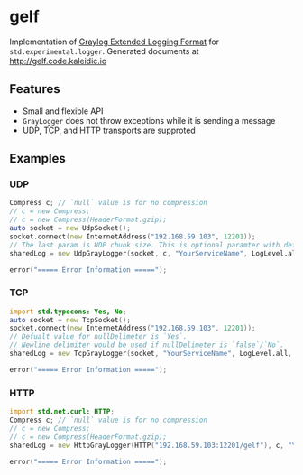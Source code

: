 gelf
====
Implementation of [Graylog Extended Logging Format](http://docs.graylog.org/en/latest/pages/gelf.html) for `std.experimental.logger`.
Generated documents at http://gelf.code.kaleidic.io

##  Features
- Small and flexible API
- `GrayLogger` does not throw exceptions while it is sending a message
- UDP, TCP, and HTTP transports are supproted

## Examples

### UDP
```D
Compress c; // `null` value is for no compression
// c = new Compress;
// c = new Compress(HeaderFormat.gzip);
auto socket = new UdpSocket();
socket.connect(new InternetAddress("192.168.59.103", 12201));
// The last param is UDP chunk size. This is optional paramter with default value equals to 8192
sharedLog = new UdpGrayLogger(socket, c, "YourServiceName", LogLevel.all, 4096);

error("===== Error Information =====");
```

### TCP
```D
import std.typecons: Yes, No;
auto socket = new TcpSocket();
socket.connect(new InternetAddress("192.168.59.103", 12201));
// Defualt value for nullDelimeter is `Yes`.
// Newline delimiter would be used if nullDelimeter is `false`/`No`.
sharedLog = new TcpGrayLogger(socket, "YourServiceName", LogLevel.all, Yes.nullDelimeter);

error("===== Error Information =====");
```

### HTTP
```D
import std.net.curl: HTTP;
Compress c; // `null` value is for no compression
// c = new Compress;
// c = new Compress(HeaderFormat.gzip);
sharedLog = new HttpGrayLogger(HTTP("192.168.59.103:12201/gelf"), c, "YourServiceName", LogLevel.all);

error("===== Error Information =====");
```

